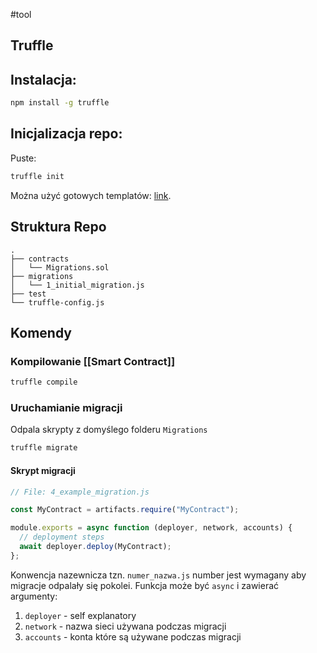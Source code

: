 #tool 
## Truffle
## Instalacja:
 
```bash
npm install -g truffle
```

## Inicjalizacja repo:

Puste:
```bash
truffle init
```

Można użyć gotowych templatów: [link](https://www.trufflesuite.com/boxes).

## Struktura Repo

```
.
├── contracts
│   └── Migrations.sol
├── migrations
│   └── 1_initial_migration.js
├── test
└── truffle-config.js

```


## Komendy

### Kompilowanie [[Smart Contract]]

```bash
truffle compile
```

### Uruchamianie migracji

Odpala skrypty z domyślego folderu `Migrations`

```bash
truffle migrate
```

 #### Skrypt migracji
 
```javascript
// File: 4_example_migration.js

const MyContract = artifacts.require("MyContract");

module.exports = async function (deployer, network, accounts) {
  // deployment steps
  await deployer.deploy(MyContract);
};
```

Konwencja nazewnicza  tzn. `numer_nazwa.js` number jest wymagany aby migracje odpalały się pokolei. Funkcja może być `async` i zawierać argumenty:
1.  `deployer` - self explanatory
2.  `network` - nazwa sieci używana podczas migracji
3.  `accounts` - konta które są używane podczas migracji